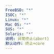 ```yaml
---
FreeBSD: "*"
ISOC: "*"
Linux: "*"
Mac OS: "*"
SUS: "*"
Solaris: "*"
说明: 异常终止(abort)
默认动作: 终止+core
---
```

